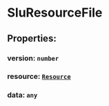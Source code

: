 # **SluResourceFile**
## **Properties**:
### version: `number`
### resource: [`Resource`](./Resource)
### data: `any`